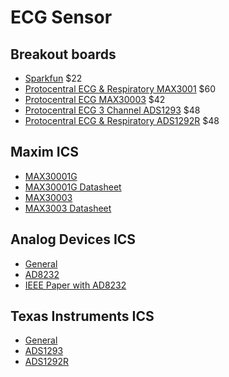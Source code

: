 # ECG Sensor

## Breakout boards
- [Sparkfun](https://github.com/sparkfun/AD8232_Heart_Rate_Monitor) $22
- [Protocentral ECG & Respiratory MAX3001](https://protocentral.com/product/protocentral-max30001) $60
- [Protocentral ECG MAX30003](https://protocentral.com/product/protocentral-max30003-single-lead-ecg-breakout-board-v2/) $42
- [Protocentral ECG 3 Channel ADS1293](https://protocentral.com/product/ads1292r-ecg-respiration-breakout-kit/) $48
- [Protocentral ECG & Respiratory ADS1292R](https://protocentral.com/product/ads1292r-ecg-respiration-breakout-kit/) $48

## Maxim ICS
- [MAX30001G](https://www.maximintegrated.com/en/products/analog/data-converters/analog-front-end-ics/MAX30001G.html)
- [MAX30001G Datasheet](https://datasheets.maximintegrated.com/en/ds/MAX30001G.pdf)
- [MAX30003](https://www.maximintegrated.com/en/products/analog/data-converters/analog-front-end-ics/MAX30003.html)
- [MAX3003 Datasheet](https://www.digikey.com/htmldatasheets/production/1994693/0/0/1/max30003.html?utm_adgroup=Integrated%20Circuits&utm_source=google&utm_medium=cpc&utm_campaign=Dynamic%20Search_EN_Product&utm_term=&utm_content=Integrated%20Circuits&gclid=Cj0KCQjwla-hBhD7ARIsAM9tQKvDKbhxIOCwuTKxuGPQEnPMAb2M2XKD20NTcfvLvnXPD3isk3i5nscaAoGZEALw_wcB)

## Analog Devices ICS
- [General](https://www.analog.com/en/applications/markets/healthcare-pavilion-home/vital-signs-measurement/electrocardiogram-ecg-measurement.html )
- [AD8232](https://www.analog.com/en/products/ad8232.html)
- [IEEE Paper with AD8232](https://doi.org/10.1109/TIPTEKNO50054.2020.9299248)

## Texas Instruments ICS
- [General](https://www.ti.com/solution/electrocardiogram-ecg)
- [ADS1293](https://www.ti.com/general/docs/suppproductinfo.tsp?distId=10&gotoUrl=https%3A%2F%2Fwww.ti.com%2Flit%2Fgpn%2Fads1293)
- [ADS1292R](https://www.ti.com/product/ADS1292R)
